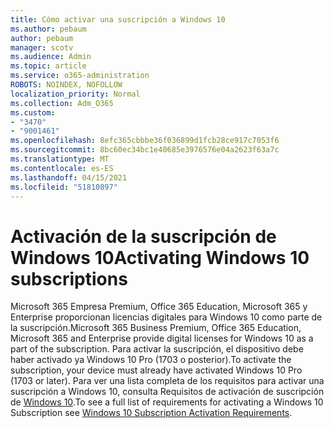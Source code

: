 ```yaml
---
title: Cómo activar una suscripción a Windows 10
ms.author: pebaum
author: pebaum
manager: scotv
ms.audience: Admin
ms.topic: article
ms.service: o365-administration
ROBOTS: NOINDEX, NOFOLLOW
localization_priority: Normal
ms.collection: Adm_O365
ms.custom:
- "3470"
- "9001461"
ms.openlocfilehash: 8efc365cbbbe36f036899d1fcb28ce917c7053f6
ms.sourcegitcommit: 8bc60ec34bc1e40685e3976576e04a2623f63a7c
ms.translationtype: MT
ms.contentlocale: es-ES
ms.lasthandoff: 04/15/2021
ms.locfileid: "51810897"
---
```

# <a name="activating-windows-10-subscriptions"></a><span data-ttu-id="c095f-102">Activación de la suscripción de Windows 10</span><span class="sxs-lookup"><span data-stu-id="c095f-102">Activating Windows 10 subscriptions</span></span>

<span data-ttu-id="c095f-103">Microsoft 365 Empresa Premium, Office 365 Education, Microsoft 365 y Enterprise proporcionan licencias digitales para Windows 10 como parte de la suscripción.</span><span class="sxs-lookup"><span data-stu-id="c095f-103">Microsoft 365 Business Premium, Office 365 Education, Microsoft 365 and Enterprise provide digital licenses for Windows 10 as a part of the subscription.</span></span> <span data-ttu-id="c095f-104">Para activar la suscripción, el dispositivo debe haber activado ya Windows 10 Pro (1703 o posterior).</span><span class="sxs-lookup"><span data-stu-id="c095f-104">To activate the subscription, your device must already have activated Windows 10 Pro (1703 or later).</span></span> <span data-ttu-id="c095f-105">Para ver una lista completa de los requisitos para activar una suscripción a Windows 10, consulta Requisitos de activación de suscripción de [Windows 10](https://docs.microsoft.com/windows/deployment/windows-10-subscription-activation#requirements).</span><span class="sxs-lookup"><span data-stu-id="c095f-105">To see a full list of requirements for activating a Windows 10 Subscription see [Windows 10 Subscription Activation Requirements](https://docs.microsoft.com/windows/deployment/windows-10-subscription-activation#requirements).</span></span>
